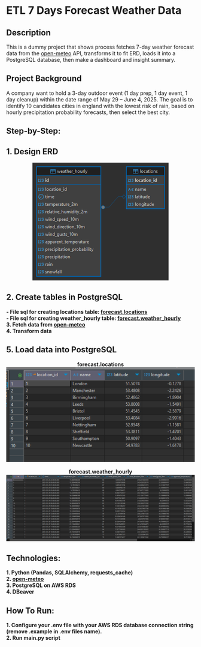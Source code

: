 <h1>ETL 7 Days Forecast Weather Data</h1>

<h2>Description</h2>
This is a dummy project that shows process fetches 7-day weather forecast data from the <a href="https://open-meteo.com/">open-meteo</a> API, transforms it to fit ERD, loads it into a PostgreSQL database, then make a dashboard and insight summary.
<br />
<h2>Project Background</h2>
A company want to hold a 3-day outdoor event (1 day prep, 1 day event, 1 day cleanup) within the date range of May 29 – June 4, 2025. The goal is to identify 10 candidates cities in england with the lowest risk of rain, based on hourly precipitation probability forecasts, then select the best city.
<br />

<h2>Step-by-Step:</h2>

<h2>
1. Design ERD
</h2>
<p align="center">
<img src="https://raw.githubusercontent.com/khairufde/7daysforecast/refs/heads/main/erd/demo%20-%20forecast.png"/>
 
<h2>
2. Create tables in PostgreSQL
</h2>
<b/>
- File sql for creating locations table: <a href="https://github.com/khairufde/7daysforecast/blob/main/sql/create_tables_locations.sql">forecast.locations</a>
<br/>
<b/>
- File sql for creating weather_hourly table: <a href="https://github.com/khairufde/7daysforecast/blob/main/sql/create_tables_weather_hourly.sql">forecast.weather_hourly</a>
<br/>

<b/>
3. Fetch data from <a href="https://open-meteo.com/">open-meteo</a>
<br/>
<b/>
4. Transform data
<br/>

<h2>
5. Load data into PostgreSQL
</h2>
<p align="center">
forecast.locations<br/>
<img src="https://raw.githubusercontent.com/khairufde/7daysforecast/refs/heads/main/table_pic/demo%20-%20forecast%20-%20locations.PNG"/>
<p align="center">
forecast.weather_hourly<br/>
<img src="https://raw.githubusercontent.com/khairufde/7daysforecast/refs/heads/main/table_pic/demo%20-%20forecast%20-%20weather_hourly.PNG"/>

<h2>Technologies:</h2>

<b/>
1. Python (Pandas, SQLAlchemy, requests_cache)
<br/>
<b/>
2. <a href="https://open-meteo.com/">open-meteo</a>
<br/>
<b/>
3. PostgreSQL on AWS RDS
<br/>
<b/>
4. DBeaver
<br/>

<h2>How To Run:</h2>

<b/>
1. Configure your .env file with your AWS RDS database connection string (remove .example in .env files name).
<br/>
<b/>
2. Run main.py script
<br/>

<!--
 ```diff
- text in red
+ text in green
! text in orange
# text in gray
@@ text in purple (and bold)@@
```
--!>

